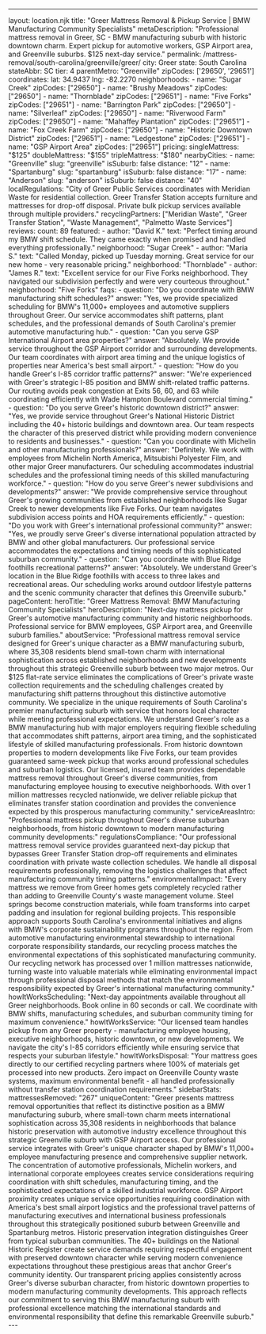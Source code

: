 ---
layout: location.njk
title: "Greer Mattress Removal & Pickup Service | BMW Manufacturing Community Specialists" metaDescription: "Professional mattress removal in Greer, SC - BMW manufacturing suburb with historic downtown charm. Expert pickup for automotive workers, GSP Airport area, and Greenville suburbs. $125 next-day service."
permalink: /mattress-removal/south-carolina/greenville/greer/
city: Greer state: South Carolina stateAbbr: SC tier: 4 parentMetro: "Greenville" zipCodes: ['29650', '29651'] coordinates: lat: 34.9437 lng: -82.2270 neighborhoods: - name: "Sugar Creek" zipCodes: ["29650"] - name: "Brushy Meadows" zipCodes: ["29650"] - name: "Thornblade" zipCodes: ["29651"] - name: "Five Forks" zipCodes: ["29651"] - name: "Barrington Park" zipCodes: ["29650"] - name: "Silverleaf" zipCodes: ["29650"] - name: "Riverwood Farm" zipCodes: ["29650"] - name: "Mahaffey Plantation" zipCodes: ["29651"] - name: "Fox Creek Farm" zipCodes: ["29650"] - name: "Historic Downtown District" zipCodes: ["29651"] - name: "Ledgestone" zipCodes: ["29651"] - name: "GSP Airport Area" zipCodes: ["29651"] pricing: singleMattress: "$125" doubleMattress: "$155" tripleMattress: "$180" nearbyCities: - name: "Greenville" slug: "greenville" isSuburb: false distance: "12" - name: "Spartanburg" slug: "spartanburg" isSuburb: false distance: "17" - name: "Anderson" slug: "anderson" isSuburb: false distance: "40" localRegulations: "City of Greer Public Services coordinates with Meridian Waste for residential collection. Greer Transfer Station accepts furniture and mattresses for drop-off disposal. Private bulk pickup services available through multiple providers." recyclingPartners: ["Meridian Waste", "Greer Transfer Station", "Waste Management", "Palmetto Waste Services"] reviews: count: 89 featured: - author: "David K." text: "Perfect timing around my BMW shift schedule. They came exactly when promised and handled everything professionally." neighborhood: "Sugar Creek" - author: "Maria S." text: "Called Monday, picked up Tuesday morning. Great service for our new home - very reasonable pricing." neighborhood: "Thornblade" - author: "James R." text: "Excellent service for our Five Forks neighborhood. They navigated our subdivision perfectly and were very courteous throughout." neighborhood: "Five Forks" faqs: - question: "Do you coordinate with BMW manufacturing shift schedules?" answer: "Yes, we provide specialized scheduling for BMW's 11,000+ employees and automotive suppliers throughout Greer. Our service accommodates shift patterns, plant schedules, and the professional demands of South Carolina's premier automotive manufacturing hub." - question: "Can you serve GSP International Airport area properties?" answer: "Absolutely. We provide service throughout the GSP Airport corridor and surrounding developments. Our team coordinates with airport area timing and the unique logistics of properties near America's best small airport." - question: "How do you handle Greer's I-85 corridor traffic patterns?" answer: "We're experienced with Greer's strategic I-85 position and BMW shift-related traffic patterns. Our routing avoids peak congestion at Exits 56, 60, and 63 while coordinating efficiently with Wade Hampton Boulevard commercial timing." - question: "Do you serve Greer's historic downtown district?" answer: "Yes, we provide service throughout Greer's National Historic District including the 40+ historic buildings and downtown area. Our team respects the character of this preserved district while providing modern convenience to residents and businesses." - question: "Can you coordinate with Michelin and other manufacturing professionals?" answer: "Definitely. We work with employees from Michelin North America, Mitsubishi Polyester Film, and other major Greer manufacturers. Our scheduling accommodates industrial schedules and the professional timing needs of this skilled manufacturing workforce." - question: "How do you serve Greer's newer subdivisions and developments?" answer: "We provide comprehensive service throughout Greer's growing communities from established neighborhoods like Sugar Creek to newer developments like Five Forks. Our team navigates subdivision access points and HOA requirements efficiently." - question: "Do you work with Greer's international professional community?" answer: "Yes, we proudly serve Greer's diverse international population attracted by BMW and other global manufacturers. Our professional service accommodates the expectations and timing needs of this sophisticated suburban community." - question: "Can you coordinate with Blue Ridge foothills recreational patterns?" answer: "Absolutely. We understand Greer's location in the Blue Ridge foothills with access to three lakes and recreational areas. Our scheduling works around outdoor lifestyle patterns and the scenic community character that defines this Greenville suburb." pageContent: heroTitle: "Greer Mattress Removal: BMW Manufacturing Community Specialists" heroDescription: "Next-day mattress pickup for Greer's automotive manufacturing community and historic neighborhoods. Professional service for BMW employees, GSP Airport area, and Greenville suburb families." aboutService: "Professional mattress removal service designed for Greer's unique character as a BMW manufacturing suburb, where 35,308 residents blend small-town charm with international sophistication across established neighborhoods and new developments throughout this strategic Greenville suburb between two major metros. Our $125 flat-rate service eliminates the complications of Greer's private waste collection requirements and the scheduling challenges created by manufacturing shift patterns throughout this distinctive automotive community. We specialize in the unique requirements of South Carolina's premier manufacturing suburb with service that honors local character while meeting professional expectations. We understand Greer's role as a BMW manufacturing hub with major employers requiring flexible scheduling that accommodates shift patterns, airport area timing, and the sophisticated lifestyle of skilled manufacturing professionals. From historic downtown properties to modern developments like Five Forks, our team provides guaranteed same-week pickup that works around professional schedules and suburban logistics. Our licensed, insured team provides dependable mattress removal throughout Greer's diverse communities, from manufacturing employee housing to executive neighborhoods. With over 1 million mattresses recycled nationwide, we deliver reliable pickup that eliminates transfer station coordination and provides the convenience expected by this prosperous manufacturing community." serviceAreasIntro: "Professional mattress pickup throughout Greer's diverse suburban neighborhoods, from historic downtown to modern manufacturing community developments:" regulationsCompliance: "Our professional mattress removal service provides guaranteed next-day pickup that bypasses Greer Transfer Station drop-off requirements and eliminates coordination with private waste collection schedules. We handle all disposal requirements professionally, removing the logistics challenges that affect manufacturing community timing patterns." environmentalImpact: "Every mattress we remove from Greer homes gets completely recycled rather than adding to Greenville County's waste management volume. Steel springs become construction materials, while foam transforms into carpet padding and insulation for regional building projects. This responsible approach supports South Carolina's environmental initiatives and aligns with BMW's corporate sustainability programs throughout the region. From automotive manufacturing environmental stewardship to international corporate responsibility standards, our recycling process matches the environmental expectations of this sophisticated manufacturing community. Our recycling network has processed over 1 million mattresses nationwide, turning waste into valuable materials while eliminating environmental impact through professional disposal methods that match the environmental responsibility expected by Greer's international manufacturing community." howItWorksScheduling: "Next-day appointments available throughout all Greer neighborhoods. Book online in 60 seconds or call. We coordinate with BMW shifts, manufacturing schedules, and suburban community timing for maximum convenience." howItWorksService: "Our licensed team handles pickup from any Greer property - manufacturing employee housing, executive neighborhoods, historic downtown, or new developments. We navigate the city's I-85 corridors efficiently while ensuring service that respects your suburban lifestyle." howItWorksDisposal: "Your mattress goes directly to our certified recycling partners where 100% of materials get processed into new products. Zero impact on Greenville County waste systems, maximum environmental benefit - all handled professionally without transfer station coordination requirements." sidebarStats: mattressesRemoved: "267" uniqueContent: "Greer presents mattress removal opportunities that reflect its distinctive position as a BMW manufacturing suburb, where small-town charm meets international sophistication across 35,308 residents in neighborhoods that balance historic preservation with automotive industry excellence throughout this strategic Greenville suburb with GSP Airport access. Our professional service integrates with Greer's unique character shaped by BMW's 11,000+ employee manufacturing presence and comprehensive supplier network. The concentration of automotive professionals, Michelin workers, and international corporate employees creates service considerations requiring coordination with shift schedules, manufacturing timing, and the sophisticated expectations of a skilled industrial workforce. GSP Airport proximity creates unique service opportunities requiring coordination with America's best small airport logistics and the professional travel patterns of manufacturing executives and international business professionals throughout this strategically positioned suburb between Greenville and Spartanburg metros. Historic preservation integration distinguishes Greer from typical suburban communities. The 40+ buildings on the National Historic Register create service demands requiring respectful engagement with preserved downtown character while serving modern convenience expectations throughout these prestigious areas that anchor Greer's community identity. Our transparent pricing applies consistently across Greer's diverse suburban character, from historic downtown properties to modern manufacturing community developments. This approach reflects our commitment to serving this BMW manufacturing suburb with professional excellence matching the international standards and environmental responsibility that define this remarkable Greenville suburb." ---